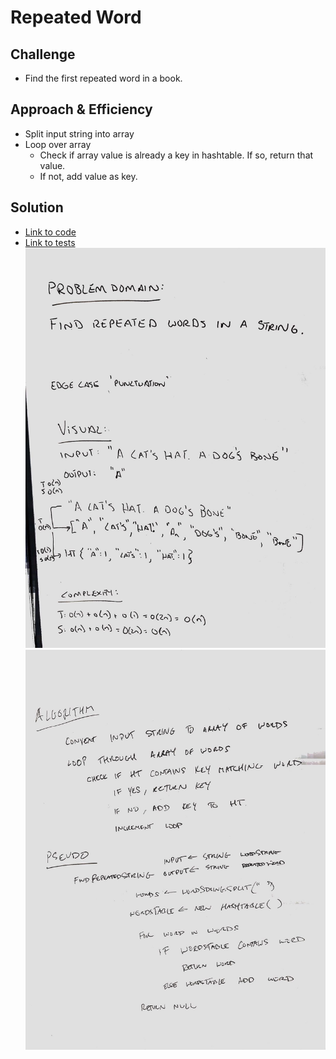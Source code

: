 # Repeated Word

## Challenge
- Find the first repeated word in a book.

## Approach & Efficiency
- Split input string into array
- Loop over array
  - Check if array value is already a key in hashtable. If so, return that value.
  - If not, add value as key.

## Solution
- [Link to code](../challenges/src/main/java/challenges/RepeatedWord/RepeatedWord.java)
- [Link to tests](../challenges/src/test/java/challenges/RepeatedWord/RepeatedWordTest.java)
![whiteboard image 1](./assets/repeatedWord-1.jpg)
![whiteboard image 2](./assets/repeatedWord-2.jpg)